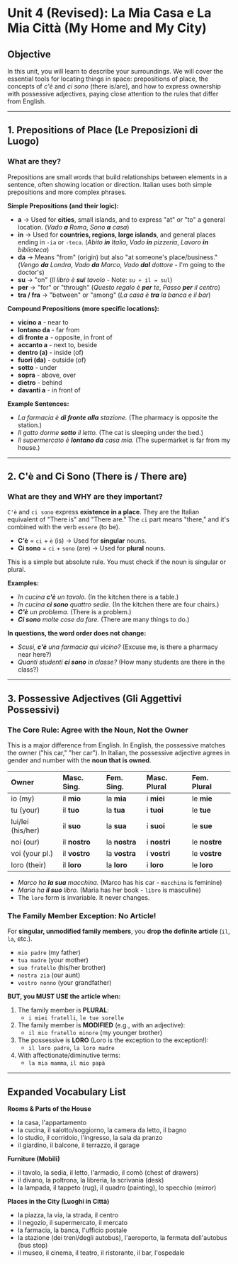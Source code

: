 # Unit 4 (Revised): La Mia Casa e La Mia Città (My Home and My City)

## Objective

In this unit, you will learn to describe your surroundings. We will cover the essential tools for locating things in space: prepositions of place, the concepts of *c'è* and *ci sono* (there is/are), and how to express ownership with possessive adjectives, paying close attention to the rules that differ from English.

---

## 1. Prepositions of Place (Le Preposizioni di Luogo)

### What are they?

Prepositions are small words that build relationships between elements in a sentence, often showing location or direction. Italian uses both simple prepositions and more complex phrases.

**Simple Prepositions (and their logic):**
*   **a** &rarr; Used for **cities**, small islands, and to express "at" or "to" a general location. (*Vado **a** Roma*, *Sono **a** casa*)
*   **in** &rarr; Used for **countries, regions, large islands**, and general places ending in `-ia` or `-teca`. (*Abito **in** Italia*, *Vado **in** pizzeria*, *Lavoro **in** biblioteca*)
*   **da** &rarr; Means "from" (origin) but also "at someone's place/business." (*Vengo **da** Londra*, *Vado **da** Marco*, *Vado **dal** dottore* - I'm going to the doctor's)
*   **su** &rarr; "on" (*Il libro è **su**l tavolo* - Note: `su + il = sul`)
*   **per** &rarr; "for" or "through" (*Questo regalo è **per** te*, *Passo **per** il centro*)
*   **tra / fra** &rarr; "between" or "among" (*La casa è **tra** la banca e il bar*)

**Compound Prepositions (more specific locations):**
*   **vicino a** - near to
*   **lontano da** - far from
*   **di fronte a** - opposite, in front of
*   **accanto a** - next to, beside
*   **dentro (a)** - inside (of)
*   **fuori (da)** - outside (of)
*   **sotto** - under
*   **sopra** - above, over
*   **dietro** - behind
*   **davanti a** - in front of

**Example Sentences:**
*   *La farmacia è **di fronte alla** stazione.* (The pharmacy is opposite the station.)
*   *Il gatto dorme **sotto** il letto.* (The cat is sleeping under the bed.)
*   *Il supermercato è **lontano da** casa mia.* (The supermarket is far from my house.)

---

## 2. C'è and Ci Sono (There is / There are)

### What are they and WHY are they important?

`C'è` and `ci sono` express **existence in a place**. They are the Italian equivalent of "There is" and "There are." The `ci` part means "there," and it's combined with the verb `essere` (to be).

*   **C'è** = `ci` + `è` (is) &rarr; Used for **singular** nouns.
*   **Ci sono** = `ci` + `sono` (are) &rarr; Used for **plural** nouns.

This is a simple but absolute rule. You must check if the noun is singular or plural.

**Examples:**

*   *In cucina **c'è** un tavolo.* (In the kitchen there is a table.)
*   *In cucina **ci sono** quattro sedie.* (In the kitchen there are four chairs.)
*   ***C'è** un problema.* (There is a problem.)
*   ***Ci sono** molte cose da fare.* (There are many things to do.)

**In questions, the word order does not change:**

*   *Scusi, **c'è** una farmacia qui vicino?* (Excuse me, is there a pharmacy near here?)
*   *Quanti studenti **ci sono** in classe?* (How many students are there in the class?)

---

## 3. Possessive Adjectives (Gli Aggettivi Possessivi)

### The Core Rule: Agree with the Noun, Not the Owner

This is a major difference from English. In English, the possessive matches the owner ("his car," "her car"). In Italian, the possessive adjective agrees in gender and number with the **noun that is owned**.

| Owner     | Masc. Sing. | Fem. Sing. | Masc. Plural | Fem. Plural |
| :-------- | :---------- | :--------- | :----------- | :---------- |
| io (my)   | il **mio**  | la **mia** | i **miei**   | le **mie**  |
| tu (your) | il **tuo**  | la **tua** | i **tuoi**   | le **tue**  |
| lui/lei (his/her) | il **suo**  | la **sua** | i **suoi**   | le **sue**  |
| noi (our) | il **nostro**| la **nostra**| i **nostri** | le **nostre**|
| voi (your pl.)| il **vostro**| la **vostra**| i **vostri** | le **vostre**|
| loro (their)| il **loro** | la **loro**| i **loro**   | le **loro** |

*   *Marco ha **la sua** macchina.* (Marco has his car - `macchina` is feminine)
*   *Maria ha **il suo** libro.* (Maria has her book - `libro` is masculine)
*   The `loro` form is invariable. It never changes.

### The Family Member Exception: No Article!

For **singular, unmodified family members**, you **drop the definite article** (`il`, `la`, etc.).

*   `mio padre` (my father)
*   `tua madre` (your mother)
*   `suo fratello` (his/her brother)
*   `nostra zia` (our aunt)
*   `vostro nonno` (your grandfather)

**BUT, you MUST USE the article when:**

1.  The family member is **PLURAL**:
    *   `i miei fratelli`, `le tue sorelle`
2.  The family member is **MODIFIED** (e.g., with an adjective):
    *   `il mio fratello minore` (my younger brother)
3.  The possessive is **LORO** (Loro is the exception to the exception!):
    *   `il loro padre`, `la loro madre`
4.  With affectionate/diminutive terms:
    *   `la mia mamma`, `il mio papà`

---

## Expanded Vocabulary List

**Rooms & Parts of the House**
*   la casa, l'appartamento
*   la cucina, il salotto/soggiorno, la camera da letto, il bagno
*   lo studio, il corridoio, l'ingresso, la sala da pranzo
*   il giardino, il balcone, il terrazzo, il garage

**Furniture (Mobili)**
*   il tavolo, la sedia, il letto, l'armadio, il comò (chest of drawers)
*   il divano, la poltrona, la libreria, la scrivania (desk)
*   la lampada, il tappeto (rug), il quadro (painting), lo specchio (mirror)

**Places in the City (Luoghi in Città)**
*   la piazza, la via, la strada, il centro
*   il negozio, il supermercato, il mercato
*   la farmacia, la banca, l'ufficio postale
*   la stazione (dei treni/degli autobus), l'aeroporto, la fermata dell'autobus (bus stop)
*   il museo, il cinema, il teatro, il ristorante, il bar, l'ospedale